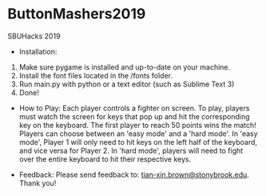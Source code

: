 # ButtonMashers2019
SBUHacks 2019

* Installation:
1) Make sure pygame is installed and up-to-date on your machine.
2) Install the font files located in the /fonts folder.
3) Run main.py with python or a text editor (such as Sublime Text 3)
4) Done!

* How to Play:
Each player controls a fighter on screen. To play, players must watch the screen for keys that pop up and hit the corresponding key on the keyboard.
The first player to reach 50 points wins the match!
Players can choose between an 'easy mode' and a 'hard mode'. In 'easy mode', Player 1 will only need to hit keys on the left half of the keyboard,
and vice versa for Player 2. In 'hard mode', players will need to fight over the entire keyboard to hit their respective keys.

* Feedback:
Please send feedback to: tian-xin.brown@stonybrook.edu.
Thank you!
